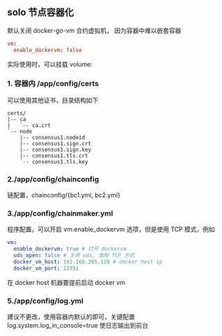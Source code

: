 ## solo 节点容器化

默认关闭 docker-go-vm 合约虚拟机， 因为容器中难以嵌套容器
```conf
vm:
  enable_dockervm: false
```

实际使用时，可以挂载 volume:

### 1. 容器内 /app/config/certs
可以使用其他证书，目录结构如下
```text
certs/
|-- ca
|   `-- ca.crt
`-- node
    |-- consensus1.nodeid
    |-- consensus1.sign.crt
    |-- consensus1.sign.key
    |-- consensus1.tls.crt
    `-- consensus1.tls.key
```

### 2./app/config/chainconfig
链配置，chainconfig/{bc1.yml, bc2.yml}

### 3./app/config/chainmaker.yml
程序配置。可以开启 vm.enable_dockervm 选项，但是使用 TCP 模式，例如
```yml
vm:
  enable_dockervm: true # 打开 dockervm
  uds_open: false # 关闭 uds, 改用 TCP 方式
  docker_vm_host: 192.168.205.128 # docker host ip
  docker_vm_port: 22351
```
在 docker host 机器要提前启动 docker vm

### 5./app/config/log.yml
建议不更改，使用容器内默认的即可，关键配置 log.system.log_in_console=true 使日志输出到前台
